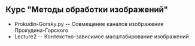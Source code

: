 ## Курс "Методы обработки изображений"

* Prokudin-Gorsky.py -- Совмещение каналов изображения Прокудина-Горского
* Lecture2 -- Контекстно-зависимое масштабирование изображений

